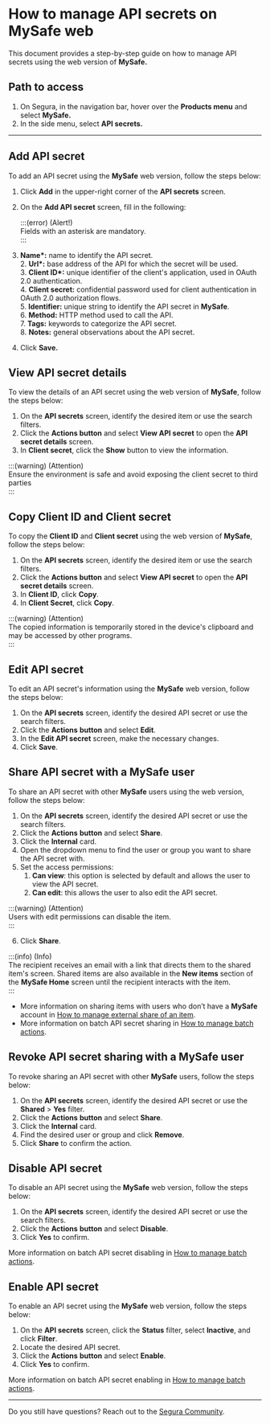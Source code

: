 # How to manage API secrets on MySafe web


This document provides a step-by-step guide on how to manage API secrets using the web version of **MySafe.**

## Path to access

1. On Segura, in the navigation bar, hover over the **Products menu** and select **MySafe.**  
2. In the side menu, select **API secrets.**
---
## Add API secret

To add an API secret using the **MySafe** web version, follow the steps below:

1. Click **Add** in the upper-right corner of the **API secrets** screen.   
2. On the **Add API secret** screen, fill in the following:

    :::(error) (Alert\!)  
	 Fields with an asterisk are mandatory.  
	 :::

1. **Name\*:** name to identify the API secret.  
   2. **Url\*:** base address of the API for which the secret will be used.  
   3. **Client ID\*:** unique identifier of the client's application, used in OAuth 2.0 authentication.  
   4. **Client secret:** confidential password used for client authentication in OAuth 2.0 authorization flows.  
   5. **Identifier:** unique string to identify the API secret in **MySafe**.  
   6. **Method:** HTTP method used to call the API.  
   7. **Tags:** keywords to categorize the API secret.  
   8. **Notes:** general observations about the API secret.  

3. Click **Save.**  
 


## View API secret details

To view the details of an API secret using the web version of **MySafe**, follow the steps below:

1. On the **API secrets** screen, identify the desired item or use the search filters.  
2. Click the **Actions button** and select **View API secret** to open the **API secret details** screen.  
3. In **Client secret**, click the **Show** button to view the information.

:::(warning) (Attention)  
 Ensure the environment is safe and avoid exposing the client secret to third parties  
 :::

## Copy Client ID and Client secret 

To copy the **Client ID** and **Client secret** using the web version of **MySafe**, follow the steps below:

1. On the **API secrets** screen, identify the desired item or use the search filters.  
2. Click the **Actions button** and select **View API secret** to open the **API secret details** screen.  
3. In **Client ID**, click **Copy**.  
4. In **Client Secret**, click **Copy**.

:::(warning) (Attention)  
 The copied information is temporarily stored in the device's clipboard and may be accessed by other programs.  
 :::

## Edit API secret

To edit an API secret's information using the **MySafe** web version, follow the steps below:

1. On the **API secrets** screen, identify the desired API secret or use the search filters.  
2. Click the **Actions** **button** and select **Edit**.  
3. In the **Edit API secret** screen, make the necessary changes.  
4. Click **Save**.

## Share API secret with a MySafe user

To share an API secret with other **MySafe** users using the web version, follow the steps below:

1. On the **API secrets** screen, identify the desired API secret or use the search filters.  
2. Click the **Actions** **button** and select **Share**.  
3. Click the **Internal** card.  
4. Open the dropdown menu to find the user or group you want to share the API secret with.  
5. Set the access permissions:  
   1. **Can view**: this option is selected by default and allows the user to view the API secret.  
   2. **Can edit**: this allows the user to also edit the API secret.

:::(warning) (Attention)  
 Users with edit permissions can disable the item.  
 :::

6. Click **Share**.

:::(info) (Info)  
The recipient receives an email with a link that directs them to the shared item's screen. Shared items are also available in the **New items** section of the **MySafe Home** screen until the recipient interacts with the item.  
 :::

* More information on sharing items with users who don’t have a **MySafe** account in [How to manage external share of an item](/v4/docs/how-to-manage-the-external-share-of-an-item).
* More information on batch API secret sharing in [How to manage batch actions](/v4/docs/how-to-manage-batch-actions).

## Revoke API secret sharing with a MySafe user

To revoke sharing an API secret with other **MySafe** users, follow the steps below:

1. On the **API secrets** screen, identify the desired API secret or use the **Shared** \> **Yes** filter.  
2. Click the **Actions** **button** and select **Share**.  
3. Click the **Internal** card.  
4. Find the desired user or group and click **Remove**.  
5. Click **Share** to confirm the action.

## Disable API secret

To disable an API secret using the **MySafe** web version, follow the steps below:

1. On the **API secrets** screen, identify the desired API secret or use the search filters.  
2. Click the **Actions** **button** and select **Disable**.  
3. Click **Yes** to confirm.

More information on batch API secret disabling in [How to manage batch actions](/v4/docs/how-to-manage-batch-actions).

## Enable API secret

To enable an API secret using the **MySafe** web version, follow the steps below:

1. On the **API secrets** screen, click the **Status** filter, select **Inactive**, and click **Filter**.  
2. Locate the desired API secret.  
3. Click the **Actions** **button** and select **Enable**.  
4. Click **Yes** to confirm.

More information on  batch API secret enabling in [How to manage batch actions](/v4/docs/how-to-manage-batch-actions).

---
Do you still have questions? Reach out to the [Segura Community](https://community.Segura.io/).
